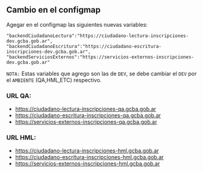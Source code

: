 ## Cambio en el configmap

Agegar en el configmap las siguientes nuevas variables:

```
"backendCiudadanoLectura":"https://ciudadano-lectura-inscripciones-dev.gcba.gob.ar",
"backendCiudadanoEscritura":"https://ciudadano-escritura-inscripciones-dev.gcba.gob.ar",
"backendServiciosExternos":"https://servicios-externos-inscripciones-dev.gcba.gob.ar"
```

`NOTA:` Estas variables que agrego son las de `DEV`, se debe cambiar el `DEV` por el `AMBIENTE` (QA,HML,ETC) respectivo.


### URL QA:
- https://ciudadano-lectura-inscripciones-qa.gcba.gob.ar
- https://ciudadano-escritura-inscripciones-qa.gcba.gob.ar
- https://servicios-externos-inscripciones-qa.gcba.gob.ar


### URL HML:
- https://ciudadano-lectura-inscripciones-hml.gcba.gob.ar
- https://ciudadano-escritura-inscripciones-hml.gcba.gob.ar
- https://servicios-externos-inscripciones-hml.gcba.gob.ar

 
